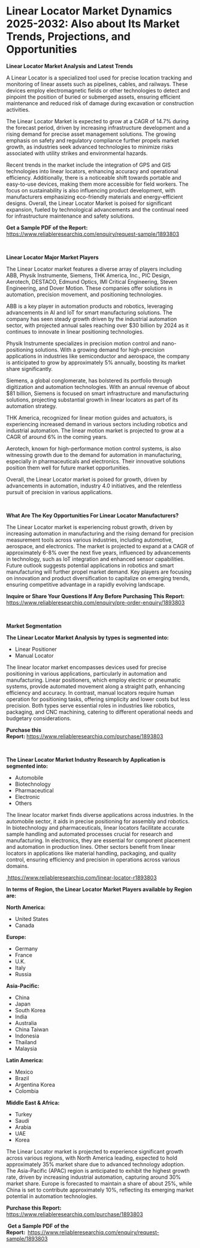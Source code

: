 <p><h1>Linear Locator Market Dynamics 2025-2032: Also about Its Market Trends, Projections, and Opportunities</h1></p><p><strong>Linear Locator Market Analysis and Latest Trends</strong></p>
<p><p>A Linear Locator is a specialized tool used for precise location tracking and monitoring of linear assets such as pipelines, cables, and railways. These devices employ electromagnetic fields or other technologies to detect and pinpoint the position of buried or submerged assets, ensuring efficient maintenance and reduced risk of damage during excavation or construction activities.</p><p>The Linear Locator Market is expected to grow at a CAGR of 14.7% during the forecast period, driven by increasing infrastructure development and a rising demand for precise asset management solutions. The growing emphasis on safety and regulatory compliance further propels market growth, as industries seek advanced technologies to minimize risks associated with utility strikes and environmental hazards.</p><p>Recent trends in the market include the integration of GPS and GIS technologies into linear locators, enhancing accuracy and operational efficiency. Additionally, there is a noticeable shift towards portable and easy-to-use devices, making them more accessible for field workers. The focus on sustainability is also influencing product development, with manufacturers emphasizing eco-friendly materials and energy-efficient designs. Overall, the Linear Locator Market is poised for significant expansion, fueled by technological advancements and the continual need for infrastructure maintenance and safety solutions.</p></p>
<p><strong>Get a Sample PDF of the Report:&nbsp;</strong> <a href="https://www.reliableresearchiq.com/enquiry/request-sample/1893803?utm_campaign=1137&utm_medium=2&utm_source=Github&utm_content=ia&utm_term=12042025&utm_id=linear-locator">https://www.reliableresearchiq.com/enquiry/request-sample/1893803</a></p>
<p>&nbsp;</p>
<p><strong>Linear Locator Major Market Players</strong></p>
<p><p>The Linear Locator market features a diverse array of players including ABB, Physik Instrumente, Siemens, THK America, Inc., PIC Design, Aerotech, DESTACO, Edmund Optics, IMI Critical Engineering, Steven Engineering, and Dover Motion. These companies offer solutions in automation, precision movement, and positioning technologies.</p><p>ABB is a key player in automation products and robotics, leveraging advancements in AI and IoT for smart manufacturing solutions. The company has seen steady growth driven by the industrial automation sector, with projected annual sales reaching over $30 billion by 2024 as it continues to innovate in linear positioning technologies.</p><p>Physik Instrumente specializes in precision motion control and nano-positioning solutions. With a growing demand for high-precision applications in industries like semiconductor and aerospace, the company is anticipated to grow by approximately 5% annually, boosting its market share significantly.</p><p>Siemens, a global conglomerate, has bolstered its portfolio through digitization and automation technologies. With an annual revenue of about $81 billion, Siemens is focused on smart infrastructure and manufacturing solutions, projecting substantial growth in linear locators as part of its automation strategy.</p><p>THK America, recognized for linear motion guides and actuators, is experiencing increased demand in various sectors including robotics and industrial automation. The linear motion market is projected to grow at a CAGR of around 6% in the coming years.</p><p>Aerotech, known for high-performance motion control systems, is also witnessing growth due to the demand for automation in manufacturing, especially in pharmaceuticals and electronics. Their innovative solutions position them well for future market opportunities.</p><p>Overall, the Linear Locator market is poised for growth, driven by advancements in automation, industry 4.0 initiatives, and the relentless pursuit of precision in various applications.</p></p>
<p>&nbsp;</p>
<p><strong>What Are The Key Opportunities For Linear Locator Manufacturers?</strong></p>
<p><p>The Linear Locator market is experiencing robust growth, driven by increasing automation in manufacturing and the rising demand for precision measurement tools across various industries, including automotive, aerospace, and electronics. The market is projected to expand at a CAGR of approximately 6-8% over the next five years, influenced by advancements in technology, such as IoT integration and enhanced sensor capabilities. Future outlook suggests potential applications in robotics and smart manufacturing will further propel market demand. Key players are focusing on innovation and product diversification to capitalize on emerging trends, ensuring competitive advantage in a rapidly evolving landscape.</p></p>
<p><strong>Inquire or Share Your Questions If Any Before Purchasing This Report:</strong> <a href="https://www.reliableresearchiq.com/enquiry/pre-order-enquiry/1893803?utm_campaign=1137&utm_medium=2&utm_source=Github&utm_content=ia&utm_term=12042025&utm_id=linear-locator">https://www.reliableresearchiq.com/enquiry/pre-order-enquiry/1893803</a></p>
<p>&nbsp;</p>
<p><strong>Market Segmentation</strong></p>
<p><strong>The Linear Locator Market Analysis by types is segmented into:</strong></p>
<p><ul><li>Linear Positioner</li><li>Manual Locator</li></ul></p>
<p><p>The linear locator market encompasses devices used for precise positioning in various applications, particularly in automation and manufacturing. Linear positioners, which employ electric or pneumatic systems, provide automated movement along a straight path, enhancing efficiency and accuracy. In contrast, manual locators require human operation for positioning tasks, offering simplicity and lower costs but less precision. Both types serve essential roles in industries like robotics, packaging, and CNC machining, catering to different operational needs and budgetary considerations.</p></p>
<p><strong>Purchase this Report:&nbsp;</strong><a href="https://www.reliableresearchiq.com/purchase/1893803?utm_campaign=1137&utm_medium=2&utm_source=Github&utm_content=ia&utm_term=12042025&utm_id=linear-locator">https://www.reliableresearchiq.com/purchase/1893803</a></p>
<p>&nbsp;</p>
<p><strong>The Linear Locator Market Industry Research by Application is segmented into:</strong></p>
<p><ul><li>Automobile</li><li>Biotechnology</li><li>Pharmaceutical</li><li>Electronic</li><li>Others</li></ul></p>
<p><p>The linear locator market finds diverse applications across industries. In the automobile sector, it aids in precise positioning for assembly and robotics. In biotechnology and pharmaceuticals, linear locators facilitate accurate sample handling and automated processes crucial for research and manufacturing. In electronics, they are essential for component placement and automation in production lines. Other sectors benefit from linear locators in applications like material handling, packaging, and quality control, ensuring efficiency and precision in operations across various domains.</p></p>
<p><a href="https://www.reliableresearchiq.com/linear-locator-r1893803?utm_campaign=1137&utm_medium=2&utm_source=Github&utm_content=ia&utm_term=12042025&utm_id=linear-locator">&nbsp;https://www.reliableresearchiq.com/linear-locator-r1893803</a></p>
<p><strong>In terms of Region, the Linear Locator Market Players available by Region are:</strong></p>
<p>
    <p> <strong> North America: </strong>
        <ul>
            <li>United States</li>
            <li>Canada</li>
        </ul>
        </p> 
    <p> <strong> Europe: </strong>
        <ul>
            <li>Germany</li>
            <li>France</li>
            <li>U.K.</li>
            <li>Italy</li>
            <li>Russia</li>
        </ul>
        </p> 
    <p> <strong> Asia-Pacific: </strong>
        <ul>
            <li>China</li>
            <li>Japan</li>
            <li>South Korea</li>
            <li>India</li>
            <li>Australia</li>
            <li>China Taiwan</li>
            <li>Indonesia</li>
            <li>Thailand</li>
            <li>Malaysia</li>
        </ul>
        </p> 
    <p> <strong> Latin America: </strong>
        <ul>
            <li>Mexico</li>
            <li>Brazil</li>
            <li>Argentina Korea</li>
            <li>Colombia</li>
        </ul>
        </p> 
    <p> <strong> Middle East & Africa: </strong>
        <ul>
            <li>Turkey</li>
            <li>Saudi</li>
            <li>Arabia</li>
            <li>UAE</li>
            <li>Korea</li>
        </ul>
    </p>
    </p>
<p><p>The Linear Locator market is projected to experience significant growth across various regions, with North America leading, expected to hold approximately 35% market share due to advanced technology adoption. The Asia-Pacific (APAC) region is anticipated to exhibit the highest growth rate, driven by increasing industrial automation, capturing around 30% market share. Europe is forecasted to maintain a share of about 25%, while China is set to contribute approximately 10%, reflecting its emerging market potential in automation technologies.</p></p>
<p><strong>Purchase this Report: </strong><a href="https://www.reliableresearchiq.com/purchase/1893803?utm_campaign=1137&utm_medium=2&utm_source=Github&utm_content=ia&utm_term=12042025&utm_id=linear-locator">https://www.reliableresearchiq.com/purchase/1893803</a></p>
<p>&nbsp;<strong>Get a Sample PDF of the Report:&nbsp;&nbsp;</strong><a href="https://www.reliableresearchiq.com/enquiry/request-sample/1893803?utm_campaign=1137&utm_medium=2&utm_source=Github&utm_content=ia&utm_term=12042025&utm_id=linear-locator">https://www.reliableresearchiq.com/enquiry/request-sample/1893803</a></p>
<p><strong></strong></p>
<p><p></p><p></p><p></p></p>